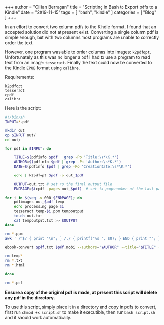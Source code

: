 +++
author = "Cillian Berragan"
title = "Scripting in Bash to Export pdfs to a Kindle"
date = "2019-11-15"
tags = [
    "bash",
    "kindle"
]
categories = [
    "Blog"
]
+++

In an effort to convert two column pdfs to the Kindle format, I found that an accepted solution did not at present exist. Converting a single column pdf is simple enough, but with two columns most programs are unable to correctly order the text.

<!--more-->

However, one program was able to order columns into images: `k2pdfopt`. Unfortunately as this was no longer a pdf I had to use a program to read text from an image: `tesseract`. Finally the text could now be converted to the Kindle `EPUB` format using `calibre`.

Requirements:

```
k2pdfopt
tesseract
cpdf
calibre
```

Here is the script:

```bash
#!/bin/sh
INPUT=*.pdf

mkdir out
cp $INPUT out/
cd out/

for pdf in $INPUT; do

    TITLE=$(pdfinfo $pdf | grep -Po 'Title:\s*\K.*')
    AUTHOR=$(pdfinfo $pdf | grep -Po 'Author:\s*K.*')
    DATE=$(pdfinfo $pdf | grep -Po 'CreationDate:\s*\K.*')

    echo | k2pdfopt $pdf -o out_$pdf

    OUTPUT=out.txt # set to the final output file
    ENDPAGE=$(cpdf -pages out_$pdf)  # set to pagenumber of the last page of PDF you wish to convert

for i in $(seq -w 000 $ENDPAGE); do
    pdfimages out_$pdf temp
    echo processing page $i
    tesseract temp-$i.ppm tempoutput
    touch out.txt
    cat tempoutput.txt >> $OUTPUT
done

rm *.ppm
awk ' /^$/ { print "\n"; } /./ { printf("%s ", $0); } END { print ""; } ' $OUTPUT > $pdf.txt

ebook-convert $pdf.txt $pdf.mobi --authors="$AUTHOR" --title="$TITLE" --title-sort="$TITLE" --pubdate="$DATE"

rm temp*
rm *.txt
rm *.html

done

rm *.pdf
```

**Ensure a copy of the original pdf is made, at present this script will delete any pdf in the directory.**

To use this script, simply place it in a directory and copy in pdfs to convert, first run `chmod +x script.sh` to make it executible, then run `bash script.sh` and it should work automatically.
